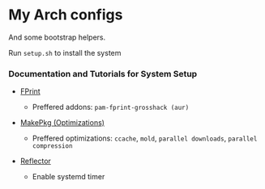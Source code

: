 # My Arch configs

And some bootstrap helpers.

Run `setup.sh` to install the system

### Documentation and Tutorials for System Setup

- [FPrint](https://wiki.archlinux.org/title/fprint)
    - Preffered addons: `pam-fprint-grosshack (aur)`

- [MakePkg (Optimizations)](https://wiki.archlinux.org/title/makepkg#Tips_and_tricks)
    - Preffered optimizations: `ccache`, `mold`, `parallel downloads`, `parallel compression`

- [Reflector](https://wiki.archlinux.org/title/reflector)
    - Enable systemd timer